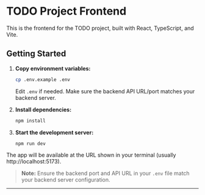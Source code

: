 # TODO Project Frontend

This is the frontend for the TODO project, built with React, TypeScript, and Vite.

## Getting Started

1. **Copy environment variables:**

   ```sh
   cp .env.example .env
   ```

   Edit `.env` if needed. Make sure the backend API URL/port matches your backend server.

2. **Install dependencies:**

   ```sh
   npm install
   ```

3. **Start the development server:**
   ```sh
   npm run dev
   ```

The app will be available at the URL shown in your terminal (usually http://localhost:5173).

> **Note:**
> Ensure the backend port and API URL in your `.env` file match your backend server configuration.

---
